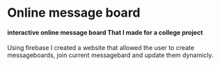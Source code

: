 
<html>
	<head>
		<title>Result</title>
        <link type="text/css" rel="stylesheet" href="stylesheet.css"/>
	</head>
	<body>
       <h1>Online message board</h1>
       <div style= 
       <div style="width:200px; height:1000px; background-color:#FF9840">
            <h4>interactive online message board That I made for a college project </h4>
            <p>Using firebase I created a website that allowed the user to create messageboards, join current messagebard and update them dynamicly.</p>
     
</html>
